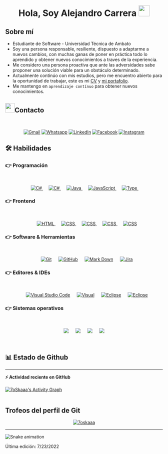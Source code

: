 <h1 align="center">Hola, Soy Alejandro Carrera 
<img src="https://media.giphy.com/media/hvRJCLFzcasrR4ia7z/giphy.gif" width="35"></h1>

## Sobre mí
- Estudiante de Software - Universidad Técnica de Ambato
- Soy una persona responsable, resiliente, dispuesto a adaptarme a nuevos cambios, con muchas ganas de poner en práctica todo lo aprendido y obtener nuevos conocimientos a traves de la experiencia. 
- Me considero una persona proactiva que ante las adversidades sabe proponer una solución viable para un obstáculo determinado.
- Actualmente continúo con mis estudios, pero me encuentro abierto para la oportunidad de trabajar, este es mi [CV](https://delicate-madeleine-359e1b.netlify.app/cv.html) y [mi portafolio](https://acarrera6806.github.io).
- Me mantengo en `aprendizaje contínuo` para obtener nuevos conocimientos. 


## <img src="https://media.giphy.com/media/iY8CRBdQXODJSCERIr/giphy.gif" width="30px">Contacto
<br>
<p align="center">
	<a href="mailto:alejandro.98.carrera@gmail.com"><img img src="https://img.shields.io/badge/Gmail-D14836?style=for-the-badge&logo=gmail&logoColor=white" alt="Gmail"/></a>
	<a href="https://wa.me/593998019393"><img src="https://img.shields.io/badge/WhatsApp-25D366?style=for-the-badge&logo=whatsapp&logoColor=white" alt="Whatsapp"/></a>
	<a href="https://www.linkedin.com/in/alejandro-carrera-501581246/"><img src="https://img.shields.io/badge/linkedin-%230077B5.svg?style=for-the-badge&logo=linkedin&logoColor=white" alt="LinkedIn"/></a>
	<a href="https://www.facebook.com/Alejo.C98/"><img src="https://img.shields.io/badge/Facebook-%231877F2.svg?style=for-the-badge&logo=Facebook&logoColor=white" alt="Facebook"/></a>
	<a href="https://www.instagram.com/alejo.98c/"><img src="https://img.shields.io/badge/Instagram-%23E4405F.svg?style=for-the-badge&logo=Instagram&logoColor=white" alt="Instagram"/></a>
</p>




## 🛠️ Habilidades

### 👉 Programación
<br>

<p align="center"> 
  &emsp; 
  <a href="https://www.cprogramming.com/" target="_blank"> 
    <img alt="C#" src="https://img.shields.io/badge/.NET-5C2D91?style=for-the-badge&logo=.net&logoColor=white">
  </a> 
  &emsp; 
  <a href="https://www.cprogramming.com/" target="_blank"> 
    <img alt="C#" src="https://img.shields.io/badge/c%23-%23239120.svg?style=for-the-badge&logo=c-sharp&logoColor=white">
  </a> 
  &emsp;
  <a href="https://www.w3schools.com/cpp/" target="_blank"> 
    <img alt="Java" src="https://img.shields.io/badge/java-%23ED8B00.svg?style=for-the-badge&logo=java&logoColor=white">
  </a> 
  &emsp;
  <a href="https://developer.mozilla.org/en-US/docs/Web/JavaScript" target="_blank"> 
     <img alt="JavaScript" src="https://img.shields.io/badge/javascript-%23323330.svg?style=for-the-badge&logo=javascript&logoColor=%23F7DF1E">
   </a>
  &emsp;
  <a href="https://www.java.com" target="_blank"> 
    <img alt="Type" src="https://img.shields.io/badge/typescript-%23007ACC.svg?style=for-the-badge&logo=typescript&logoColor=white">
  </a>
  &emsp;
</p>

### 👉 Frontend 
<br>
<p align="center"> 
  &emsp; 
  <a href="#" target="_blank"> 
   <img alt="HTML" src="https://img.shields.io/badge/html5-%23E34F26.svg?style=for-the-badge&logo=html5&logoColor=white">
  </a>   
  &emsp;
  <a href="#" target="_blank">
    <img alt="CSS" src="https://img.shields.io/badge/css3-%231572B6.svg?style=for-the-badge&logo=css3&logoColor=white">
  </a> 
  &emsp;
  <a href="#" target="_blank">
    <img alt="CSS" src="https://img.shields.io/badge/angular-%23DD0031.svg?style=for-the-badge&logo=angular&logoColor=white">
  </a> 
  &emsp;
  <a href="#" target="_blank">
    <img alt="CSS" src="https://img.shields.io/badge/bootstrap-%23563D7C.svg?style=for-the-badge&logo=bootstrap&logoColor=white">
  </a> 
  &emsp;
  <a href="#" target="_blank">
    <img alt="CSS" src="https://img.shields.io/badge/react-%2320232a.svg?style=for-the-badge&logo=react&logoColor=%2361DAFB">
  </a> 
  
</p>

 ### 👉 Software & Herramientas
 <br>
<p align="center">
  &emsp;
    <a href="#"><img alt="Git" src="https://img.shields.io/badge/git-%23F05033.svg?style=for-the-badge&logo=git&logoColor=white"></a>
  &emsp;
    <a href="#"><img alt="GitHub" src="https://img.shields.io/badge/github-%23121011.svg?style=for-the-badge&logo=github&logoColor=white"></a>
  &emsp;
    <a href="#"><img alt="Mark Down" src="https://img.shields.io/badge/markdown-%23000000.svg?style=for-the-badge&logo=markdown&logoColor=white"></a>
  &emsp;
    <a href="#"><img alt="Jira" src="https://img.shields.io/badge/jira-%230A0FFF.svg?style=for-the-badge&logo=jira&logoColor=white"></a>
</p>

 ### 👉 Editores & IDEs
 <br>
<p align="center">
  &emsp;
    <a href="#"><img alt="Visual Studio Code" src="https://img.shields.io/badge/Visual%20Studio%20Code-0078d7.svg?style=for-the-badge&logo=visual-studio-code&logoColor=white"></a>
  &emsp;
    <a href="#"><img alt="Visual" src="https://img.shields.io/badge/Visual%20Studio-5C2D91.svg?style=for-the-badge&logo=visual-studio&logoColor=white" /></a>
  &emsp;
    <a href="#"><img alt="Eclipse" src="https://img.shields.io/badge/Eclipse-FE7A16.svg?style=for-the-badge&logo=Eclipse&logoColor=white" /></a>
  &emsp;
    <a href="#"><img alt="Eclipse" src="https://img.shields.io/badge/NetBeansIDE-1B6AC6.svg?style=for-the-badge&logo=apache-netbeans-ide&logoColor=white" /></a>
</p>

 ### 👉 Sistemas operativos
 <br>
<p align="center">
    <a href="#"><img src="https://img.shields.io/badge/Arch%20Linux-1793D1?logo=arch-linux&logoColor=fff&style=for-the-badge"></a>
  &emsp;
    <a href="#"><img src="https://img.shields.io/badge/Ubuntu-E95420?style=for-the-badge&logo=ubuntu&logoColor=white"></a>
  &emsp;
    <a href="#"><img src="https://img.shields.io/badge/Debian-D70A53?style=for-the-badge&logo=debian&logoColor=white" /></a>	  
  &emsp;
    <a href="#"><img src="https://img.shields.io/badge/Windows-0078D6?style=for-the-badge&logo=windows&logoColor=white" /></a>	  
</p>

<br/>

## 📊 Estado de Github 



----

  <summary><b>⚡ Actividad reciente en GitHub</b></summary>
  <br/>
   <a href="https://github.com/7oSkaaa"><img alt="7oSkaaa's Activity Graph" src="https://activity-graph.herokuapp.com/graph?username=acarrera6806&custom_title=Alejandro%27s%20Contribution%20Graph&theme=react-dark" /></a>
  <br/>


<br/>

## Trofeos del perfil de Git

<p align="center"> <a href="https://github.com/ryo-ma/github-profile-trophy"><img src="https://github-profile-trophy.vercel.app/?username=acarrera6806&layout=compact&theme=algolia" alt="7oskaaa" /></a> </p>

-----
![Snake animation](https://github.com/acarrera6806/acarrera6806/blob/output/github-contribution-grid-snake.svg)

Última edición: 7/23/2022
